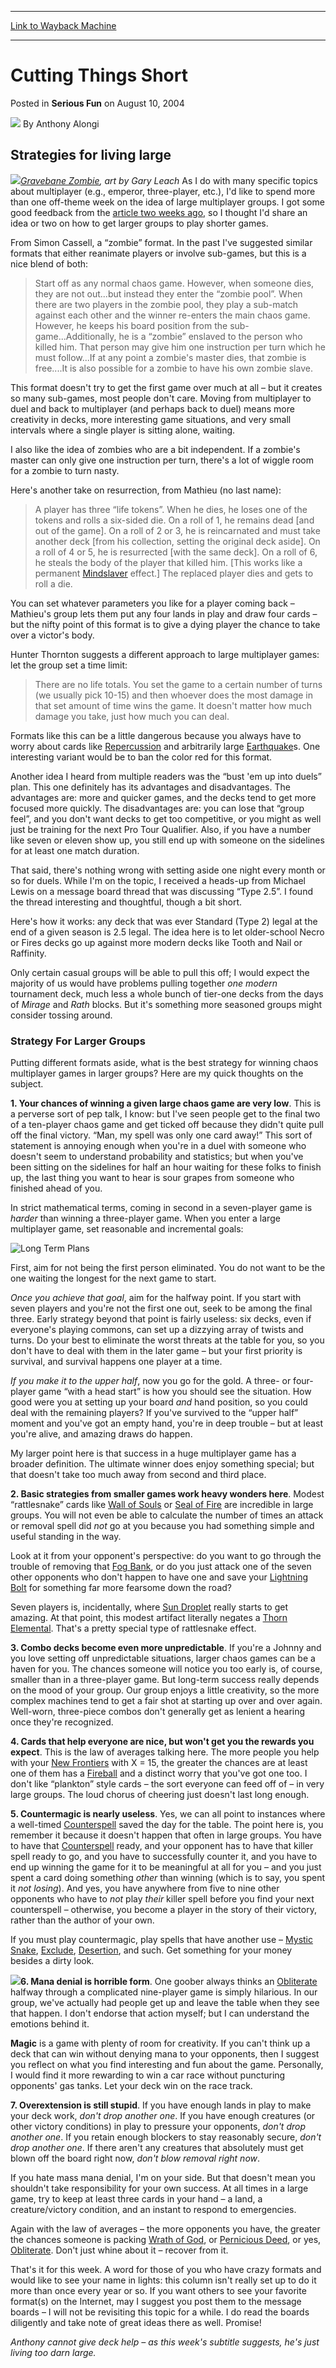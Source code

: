 
---
[Link to Wayback Machine](https://web.archive.org/web/20211021002437/https://magic.wizards.com/en/articles/archive/serious-fun/cutting-things-short-2004-08-10)

[_metadata_:author]:- "Anthony Alongi"
[_metadata_:description]:- "Strategies for living large Gravebane Zombie, art by Gary Leach As I do with many specific topics about multiplayer (e.g., emperor, three-player, etc.), I'd like to spend more than one off-theme week on the idea of large multiplayer groups. I got some good feedback from the article two weeks ago, so I thought I'd share an idea or two on how to get larger groups to play shorter"
[_metadata_:generator]:- "Drupal 7 (http://drupal.org)"
[_metadata_:node]:- "610981"
[_metadata_:publish_date]:- "2004-08-10"
[_metadata_:source]:- "div-main-content"
[_metadata_:title]:- "Cutting Things Short"
[_metadata_:wayback_capture_timestamp]:- "2021-10-21 00:24:37"
[_metadata_:wayback_raw_url]:- "https://web.archive.org/web/20211021002437id_/https://magic.wizards.com/en/articles/archive/serious-fun/cutting-things-short-2004-08-10"
[_metadata_:wayback_url]:- "https://magic.wizards.com/en/articles/archive/serious-fun/cutting-things-short-2004-08-10"
---


Cutting Things Short
====================



 Posted in **Serious Fun**
 on August 10, 2004 






![](https://media.magic.wizards.com/styles/auth_small/public/images/person/authorpic_anthonyalongi.jpg)
By Anthony Alongi












Strategies for living large
---------------------------


![](https://media.wizards.com/legacy/global/images/mtgcom_daily_aa136_picmain_en.jpg)*[Gravebane Zombie](https://gatherer.wizards.com/Pages/Card/Details.aspx?name=Gravebane+Zombie), art by Gary Leach*
As I do with many specific topics about multiplayer (e.g., emperor, three-player, etc.), I'd like to spend more than one off-theme week on the idea of large multiplayer groups. I got some good feedback from the [article two weeks ago](/en/articles/archive/serious-fun/primed-seven-eleven-2004-07-27), so I thought I'd share an idea or two on how to get larger groups to play shorter games.


From Simon Cassell, a “zombie” format. In the past I've suggested similar formats that either reanimate players or involve sub-games, but this is a nice blend of both:



> Start off as any normal chaos game. However, when someone dies, they are not out...but instead they enter the “zombie pool”. When there are two players in the zombie pool, they play a sub-match against each other and the winner re-enters the main chaos game. However, he keeps his board position from the sub-game...Additionally, he is a “zombie” enslaved to the person who killed him. That person may give him one instruction per turn which he must follow...If at any point a zombie's master dies, that zombie is free....It is also possible for a zombie to have his own zombie slave.


This format doesn't try to get the first game over much at all – but it creates so many sub-games, most people don't care. Moving from multiplayer to duel and back to multiplayer (and perhaps back to duel) means more creativity in decks, more interesting game situations, and very small intervals where a single player is sitting alone, waiting.


I also like the idea of zombies who are a bit independent. If a zombie's master can only give one instruction per turn, there's a lot of wiggle room for a zombie to turn nasty.


Here's another take on resurrection, from Mathieu (no last name):



> A player has three “life tokens”. When he dies, he loses one of the tokens and rolls a six-sided die. On a roll of 1, he remains dead [and out of the game]. On a roll of 2 or 3, he is reincarnated and must take another deck [from his collection, setting the original deck aside]. On a roll of 4 or 5, he is resurrected [with the same deck]. On a roll of 6, he steals the body of the player that killed him. [This works like a permanent [Mindslaver](https://gatherer.wizards.com/Pages/Card/Details.aspx?name=Mindslaver) effect.] The replaced player dies and gets to roll a die.


You can set whatever parameters you like for a player coming back – Mathieu's group lets them put any four lands in play and draw four cards – but the nifty point of this format is to give a dying player the chance to take over a victor's body.


Hunter Thornton suggests a different approach to large multiplayer games: let the group set a time limit:



> There are no life totals. You set the game to a certain number of turns (we usually pick 10-15) and then whoever does the most damage in that set amount of time wins the game. It doesn't matter how much damage you take, just how much you can deal.


Formats like this can be a little dangerous because you always have to worry about cards like [Repercussion](https://gatherer.wizards.com/Pages/Card/Details.aspx?name=Repercussion) and arbitrarily large [Earthquake](https://gatherer.wizards.com/Pages/Card/Details.aspx?name=Earthquake)s. One interesting variant would be to ban the color red for this format.


Another idea I heard from multiple readers was the “bust 'em up into duels” plan. This one definitely has its advantages and disadvantages. The advantages are: more and quicker games, and the decks tend to get more focused more quickly. The disadvantages are: you can lose that “group feel”, and you don't want decks to get too competitive, or you might as well just be training for the next Pro Tour Qualifier. Also, if you have a number like seven or eleven show up, you still end up with someone on the sidelines for at least one match duration.


That said, there's nothing wrong with setting aside one night every month or so for duels. While I'm on the topic, I received a heads-up from Michael Lewis on a message board thread that was discussing “Type 2.5”. I found the thread interesting and thoughtful, though a bit short.


Here's how it works: any deck that was ever Standard (Type 2) legal at the end of a given season is 2.5 legal. The idea here is to let older-school Necro or Fires decks go up against more modern decks like Tooth and Nail or Raffinity.


Only certain casual groups will be able to pull this off; I would expect the majority of us would have problems pulling together *one modern* tournament deck, much less a whole bunch of tier-one decks from the days of *Mirage* and *Rath* blocks. But it's something more seasoned groups might consider tossing around.


### Strategy For Larger Groups


Putting different formats aside, what is the best strategy for winning chaos multiplayer games in larger groups? Here are my quick thoughts on the subject.


**1. Your chances of winning a given large chaos game are very low**. This is a perverse sort of pep talk, I know: but I've seen people get to the final two of a ten-player chaos game and get ticked off because they didn't quite pull off the final victory. “Man, my spell was only one card away!” This sort of statement is annoying enough when you're in a duel with someone who doesn't seem to understand probability and statistics; but when you've been sitting on the sidelines for half an hour waiting for these folks to finish up, the last thing you want to hear is sour grapes from someone who finished ahead of you.


In strict mathematical terms, coming in second in a seven-player game is *harder* than winning a three-player game. When you enter a large multiplayer game, set reasonable and incremental goals:



![Long Term Plans](http://gatherer.wizards.com/Handlers/Image.ashx?type=card&name=Long+Term+Plans)

First, aim for not being the first person eliminated. You do not want to be the one waiting the longest for the next game to start.


*Once you achieve that goal*, aim for the halfway point. If you start with seven players and you're not the first one out, seek to be among the final three. Early strategy beyond that point is fairly useless: six decks, even if everyone's playing commons, can set up a dizzying array of twists and turns. Do your best to eliminate the worst threats at the table for you, so you don't have to deal with them in the later game – but your first priority is survival, and survival happens one player at a time.


*If you make it to the upper half*, now you go for the gold. A three- or four-player game “with a head start” is how you should see the situation. How good were you at setting up your board *and* hand position, so you could deal with the remaining players? If you've survived to the “upper half” moment and you've got an empty hand, you're in deep trouble – but at least you're alive, and amazing draws do happen.


My larger point here is that success in a huge multiplayer game has a broader definition. The ultimate winner does enjoy something special; but that doesn't take too much away from second and third place.


**2. Basic strategies from smaller games work heavy wonders here**. Modest “rattlesnake” cards like [Wall of Souls](https://gatherer.wizards.com/Pages/Card/Details.aspx?name=Wall+of+Souls) or [Seal of Fire](https://gatherer.wizards.com/Pages/Card/Details.aspx?name=Seal+of+Fire) are incredible in large groups. You will not even be able to calculate the number of times an attack or removal spell did *not* go at you because you had something simple and useful standing in the way.


Look at it from your opponent's perspective: do you want to go through the trouble of removing that [Fog Bank](https://gatherer.wizards.com/Pages/Card/Details.aspx?name=Fog+Bank), or do you just attack one of the seven other opponents who don't happen to have one and save your [Lightning Bolt](https://gatherer.wizards.com/Pages/Card/Details.aspx?name=Lightning+Bolt) for something far more fearsome down the road?


Seven players is, incidentally, where [Sun Droplet](https://gatherer.wizards.com/Pages/Card/Details.aspx?name=Sun+Droplet) really starts to get amazing. At that point, this modest artifact literally negates a [Thorn Elemental](https://gatherer.wizards.com/Pages/Card/Details.aspx?name=Thorn+Elemental). That's a pretty special type of rattlesnake effect.


**3. Combo decks become even more unpredictable**. If you're a Johnny and you love setting off unpredictable situations, larger chaos games can be a haven for you. The chances someone will notice you too early is, of course, smaller than in a three-player game. But long-term success really depends on the mood of your group. Our group enjoys a little creativity, so the more complex machines tend to get a fair shot at starting up over and over again. Well-worn, three-piece combos don't generally get as lenient a hearing once they're recognized.


**4. Cards that help everyone are nice, but won't get you the rewards you expect**. This is the law of averages talking here. The more people you help with your [New Frontiers](https://gatherer.wizards.com/Pages/Card/Details.aspx?name=New+Frontiers) with X = 15, the greater the chances are at least one of them has a [Fireball](https://gatherer.wizards.com/Pages/Card/Details.aspx?name=Fireball) and a distinct worry that you've got one too. I don't like “plankton” style cards – the sort everyone can feed off of – in very large groups. The loud chorus of cheering just doesn't last long enough.


**5. Countermagic is nearly useless**. Yes, we can all point to instances where a well-timed [Counterspell](https://gatherer.wizards.com/Pages/Card/Details.aspx?name=Counterspell) saved the day for the table. The point here is, you remember it because it doesn't happen that often in large groups. You have to have that [Counterspell](https://gatherer.wizards.com/Pages/Card/Details.aspx?name=Counterspell) ready, and your opponent has to have that killer spell ready to go, and you have to successfully counter it, and you have to end up winning the game for it to be meaningful at all for you – and you just spent a card doing something *other* than winning (which is to say, you spent it *not losing*). And yes, you have anywhere from five to nine other opponents who have to *not* play *their* killer spell before you find your next counterspell – otherwise, you become a player in the story of their victory, rather than the author of your own.


If you must play countermagic, play spells that have another use – [Mystic Snake](https://gatherer.wizards.com/Pages/Card/Details.aspx?name=Mystic+Snake), [Exclude](https://gatherer.wizards.com/Pages/Card/Details.aspx?name=Exclude), [Desertion](https://gatherer.wizards.com/Pages/Card/Details.aspx?name=Desertion), and such. Get something for your money besides a dirty look.


![](https://media.wizards.com/legacy/global/images/mtgcom_daily_aa136_pic1_en.jpg)**6. Mana denial is horrible form**. One goober always thinks an [Obliterate](https://gatherer.wizards.com/Pages/Card/Details.aspx?name=Obliterate) halfway through a complicated nine-player game is simply hilarious. In our group, we've actually had people get up and leave the table when they see that happen. I don't endorse that action myself; but I can understand the emotions behind it.


**Magic** is a game with plenty of room for creativity. If you can't think up a deck that can win without denying mana to your opponents, then I suggest you reflect on what you find interesting and fun about the game. Personally, I would find it more rewarding to win a car race without puncturing opponents' gas tanks. Let your deck win on the race track.


**7. Overextension is still stupid**. If you have enough lands in play to make your deck work, *don't drop another one*. If you have enough creatures (or other victory conditions) in play to pressure your opponents, *don't drop another one*. If you retain enough blockers to stay reasonably secure, *don't drop another one*. If there aren't any creatures that absolutely must get blown off the board right now, *don't blow removal right now*.


If you hate mass mana denial, I'm on your side. But that doesn't mean you shouldn't take responsibility for your own success. At all times in a large game, try to keep at least three cards in your hand – a land, a creature/victory condition, and an instant to respond to emergencies.


Again with the law of averages – the more opponents you have, the greater the chances someone is packing [Wrath of God](https://gatherer.wizards.com/Pages/Card/Details.aspx?name=Wrath+of+God), or [Pernicious Deed](https://gatherer.wizards.com/Pages/Card/Details.aspx?name=Pernicious+Deed), or yes, [Obliterate](https://gatherer.wizards.com/Pages/Card/Details.aspx?name=Obliterate). Don't just whine about it – recover from it.


That's it for this week. A word for those of you who have crazy formats and would like to see your name in lights: this column isn't really set up to do it more than once every year or so. If you want others to see your favorite format(s) on the Internet, may I suggest you post them to the message boards – I will not be revisiting this topic for a while. I do read the boards diligently and take note of great ideas there as well. Promise!


*Anthony cannot give deck help – as this week's subtitle suggests, he's just living too darn large.*








